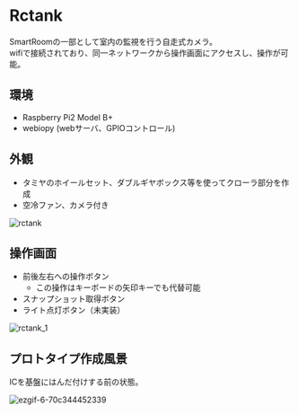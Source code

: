 # Rctank

SmartRoomの一部として室内の監視を行う自走式カメラ。  
wifiで接続されており、同一ネットワークから操作画面にアクセスし、操作が可能。

## 環境
* Raspberry Pi2 Model B+
* webiopy (webサーバ、GPIOコントロール)

## 外観
* タミヤのホイールセット、ダブルギヤボックス等を使ってクローラ部分を作成
* 空冷ファン、カメラ付き

![rctank](https://user-images.githubusercontent.com/8679421/92340818-b3f4b000-f0f6-11ea-94bd-78d3a7828e52.jpg)

## 操作画面
* 前後左右への操作ボタン
  - この操作はキーボードの矢印キーでも代替可能
* スナップショット取得ボタン
* ライト点灯ボタン（未実装）

![rctank_1](https://user-images.githubusercontent.com/8679421/92340822-b525dd00-f0f6-11ea-8414-d81775e7c3f7.jpg)

## プロトタイプ作成風景
ICを基盤にはんだ付けする前の状態。  

![ezgif-6-70c344452339](https://user-images.githubusercontent.com/8679421/92267955-83591e80-ef1c-11ea-8294-9c007786ad25.gif)
